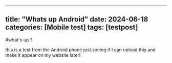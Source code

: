 
---
title: "Whats up Android"
date: 2024-06-18
categories: [Mobile test]
tags: [testpost]
---

#what's up ?

this is a test from the Android phone just seeing if I can upload this and make it appear on my website later! 